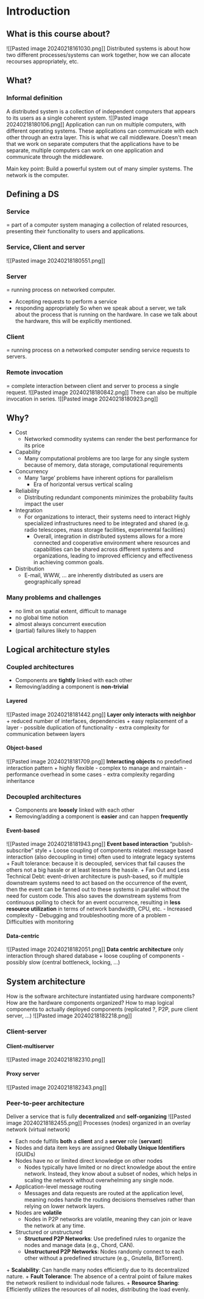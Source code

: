 # Introduction
## What is this course about?
![[Pasted image 20240218161030.png]]
Distributed systems is about how two different processes/systems can work together, how we can allocate recourses appropriately, etc.
## What?
### Informal definition
A distributed system is a collection of independent computers that appears to its users as a single coherent system.
![[Pasted image 20240218180106.png]]
Application can run on multiple computers, with different operating systems. These applications can communicate with each other through an extra layer. This is what we call middleware. Doesn't mean that we work on separate computers that the applications have to be separate, multiple computers can work on one application and communicate through the middleware.

Main key point: Build a powerful system out of many simpler systems. The network is the computer.
## Defining a DS
### Service 
= part of a computer system managing a collection of related resources, presenting their functionality to users and applications.
### Service, Client and server
![[Pasted image 20240218180551.png]]
### Server
= running process on networked computer.
- Accepting requests to perform a service 
- responding appropriately
So when we speak about a server, we talk about the process that is running on the hardware. In case we talk about the hardware, this will be explicitly mentioned. 
### Client
= running process on a networked computer sending service requests to servers.
### Remote invocation
= complete interaction between client and server to process a single request.
![[Pasted image 20240218180842.png]]
There can also be multiple invocation in series.
![[Pasted image 20240218180923.png]]
## Why?
- Cost
	- Networked commodity systems can render the best performance for its price
- Capability
	- Many computational problems are too large for any single system because of memory, data storage, computational requirements
- Concurrency
	- Many ‘large’ problems have inherent options for parallelism 
		- Era of horizontal versus vertical scaling
- Reliability
	- Distributing redundant components minimizes the probability faults impact the user
- Integration
	- For organizations to interact, their systems need to interact Highly specialized infrastructures need to be integrated and shared (e.g. radio telescopes, mass storage facilities, experimental facilities)
		- Overall, integration in distributed systems allows for a more connected and cooperative environment where resources and capabilities can be shared across different systems and organizations, leading to improved efficiency and effectiveness in achieving common goals.
- Distribution
	- E-mail, WWW, … are inherently distributed as users are geographically spread
### Many problems and challenges
- no limit on spatial extent, difficult to manage
- no global time notion
- almost always concurrent execution
- (partial) failures likely to happen
## Logical architecture styles
### Coupled architectures
- Components are **tightly** linked with each other
- Removing/adding a component is **non-trivial**
#### Layered
![[Pasted image 20240218181442.png]]
**Layer only interacts with neighbor**
	\+ reduced number of interfaces, dependencies
	\+ easy replacement of a layer
	\- possible duplication of functionality
	\- extra complexity for communication between layers
#### Object-based
![[Pasted image 20240218181709.png]]
**Interacting objects**
	no predefined interaction pattern
	\+ highly flexible
	\- complex to manage and maintain
	\- performance overhead in some cases
	\- extra complexity regarding inheritance 
### Decoupled architectures
- Components are **loosely** linked with each other
- Removing/adding a component is **easier** and can happen **frequently**
#### Event-based
![[Pasted image 20240218181943.png]]
**Event based interaction**
	“publish-subscribe” style
	\+ Loose coupling of components related: message based interaction (also decoupling in time) often used to integrate legacy systems
	\+ Fault tolerance: because it is decoupled, services that fail causes the others not a big hassle or at least lessens the hassle.
	\+ Fan Out and Less Technical Debt: event-driven architecture is push-based, so if multiple downstream systems need to act based on the occurrence of the event, then the event can be fanned out to these systems in parallel without the need for custom code. This also saves the downstream systems from continuous polling to check for an event occurrence, resulting in **less resource utilization** in terms of network bandwidth, CPU, etc.
	\- Increased complexity
	\- Debugging and troubleshooting more of a problem
	\- Difficulties with monitoring
#### Data-centric
![[Pasted image 20240218182051.png]]
**Data centric architecture**
	only interaction through shared database
	\+ loose coupling of components
	\- possibly slow (central bottleneck, locking, ...)
## System architecture
How is the software architecture instantiated using hardware components? How are the hardware components organized? How to map logical components to actually deployed components (replicated ?, P2P, pure client server, ...)
![[Pasted image 20240218182218.png]]
### Client-server
#### Client-multiserver
![[Pasted image 20240218182310.png]]
#### Proxy server
![[Pasted image 20240218182343.png]]
### Peer-to-peer architecture
Deliver a service that is fully **decentralized** and **self-organizing**
![[Pasted image 20240218182455.png]]
Processes (nodes) organized in an overlay network (virtual network)
- Each node fulfills **both** a **client** and a **server** role (**servant**)
- Nodes and data item keys are assigned **Globally Unique Identifiers** (GUIDs)
- Nodes have no or limited direct knowledge on other nodes
	- Nodes typically have limited or no direct knowledge about the entire network. Instead, they know about a subset of nodes, which helps in scaling the network without overwhelming any single node.
- Application-level message routing
	- Messages and data requests are routed at the application level, meaning nodes handle the routing decisions themselves rather than relying on lower network layers.
- Nodes are **volatile**
	- Nodes in P2P networks are volatile, meaning they can join or leave the network at any time.
- Structured or unstructured
	- **Structured P2P Networks**: Use predefined rules to organize the nodes and manage data (e.g., Chord, CAN).
	- **Unstructured P2P Networks**: Nodes randomly connect to each other without a predefined structure (e.g., Gnutella, BitTorrent).

\+ **Scalability**: Can handle many nodes efficiently due to its decentralized nature.
\+ **Fault Tolerance**: The absence of a central point of failure makes the network resilient to individual node failures.
\+ **Resource Sharing**: Efficiently utilizes the resources of all nodes, distributing the load evenly.